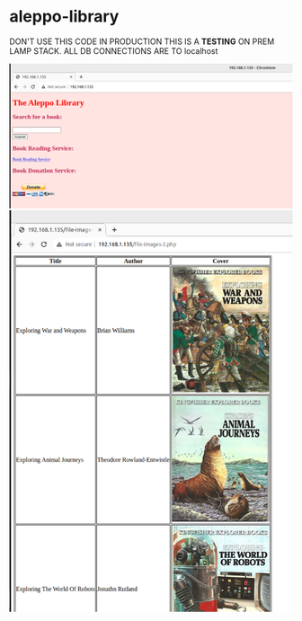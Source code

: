 # aleppo-library
DON'T USE THIS CODE IN PRODUCTION
THIS IS A **TESTING** ON PREM LAMP STACK.
ALL DB CONNECTIONS ARE TO localhost

![image info](./product-image-1.png)
![image info](./product-image-2.png)
